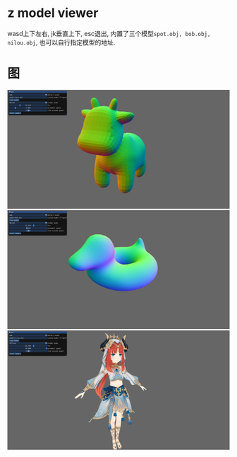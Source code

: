 # z model viewer
wasd上下左右, jk垂直上下, esc退出, 内置了三个模型`spot.obj, bob.obj, nilou.obj`, 也可以自行指定模型的地址. 

# 图
![图](img/1.png)
![图](img/2.png)
![图](img/3.png)